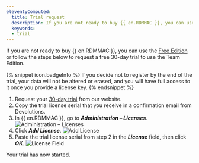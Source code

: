 ```yaml
---
eleventyComputed:
  title: Trial request
  description: If you are not ready to buy {{ en.RDMMAC }}, you can use the Free Edition or follow these steps to request a free 30-day trial to use the Team Edition.
  keywords:
  - trial
---
```

If you are not ready to buy {{ en.RDMMAC }}, you can use the [Free Edition](/rdm/mac/installation/client/registration/free-edition/) or follow the steps below to request a free 30-day trial to use the Team Edition.

{% snippet icon.badgeInfo %}
If you decide not to register by the end of the trial, your data will not be altered or erased, and you will have full access to it once you provide a license key.
{% endsnippet %}

1. Request your [30-day trial](https://devolutions.net/remote-desktop-manager/trial) from our website.
1. Copy the trial license serial that you receive in a confirmation email from Devolutions.
1. In {{ en.RDMMAC }}, go to ***Administration – Licenses***.
![Administration – Licenses](https://cdnweb.devolutions.net/docs/en/rdm/mac/RDMMac0000.png)
1. Click ***Add License***.
![Add License](https://cdnweb.devolutions.net/docs/en/rdm/mac/RDMMac0001.png)
1. Paste the trial license serial from step 2 in the ***License*** field, then click ***OK***.
![License Field](https://cdnweb.devolutions.net/docs/en/rdm/mac/RDMMac0002.png)

Your trial has now started.
